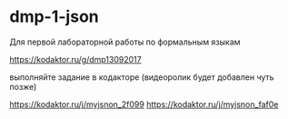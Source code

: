 # dmp-1-json
Для первой лабораторной работы по формальным языкам 

https://kodaktor.ru/g/dmp13092017

выполняйте задание в кодакторе (видеоролик будет добавлен чуть позже)

https://kodaktor.ru/j/myjsnon_2f099
https://kodaktor.ru/j/myjsnon_faf0e
